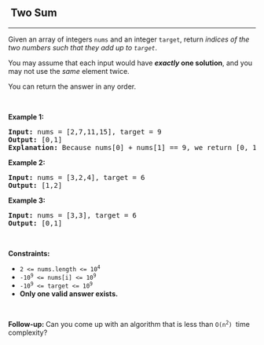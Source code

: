 <h2>  Two Sum</h2><hr><div style="user-select: auto;"><p style="user-select: auto;">Given an array of integers <code style="user-select: auto;">nums</code>&nbsp;and an integer <code style="user-select: auto;">target</code>, return <em style="user-select: auto;">indices of the two numbers such that they add up to <code style="user-select: auto;">target</code></em>.</p>

<p style="user-select: auto;">You may assume that each input would have <strong style="user-select: auto;"><em style="user-select: auto;">exactly</em> one solution</strong>, and you may not use the <em style="user-select: auto;">same</em> element twice.</p>

<p style="user-select: auto;">You can return the answer in any order.</p>

<p style="user-select: auto;">&nbsp;</p>
<p style="user-select: auto;"><strong style="user-select: auto;">Example 1:</strong></p>

<pre style="user-select: auto;"><strong style="user-select: auto;">Input:</strong> nums = [2,7,11,15], target = 9
<strong style="user-select: auto;">Output:</strong> [0,1]
<strong style="user-select: auto;">Explanation:</strong> Because nums[0] + nums[1] == 9, we return [0, 1].
</pre>

<p style="user-select: auto;"><strong style="user-select: auto;">Example 2:</strong></p>

<pre style="user-select: auto;"><strong style="user-select: auto;">Input:</strong> nums = [3,2,4], target = 6
<strong style="user-select: auto;">Output:</strong> [1,2]
</pre>

<p style="user-select: auto;"><strong style="user-select: auto;">Example 3:</strong></p>

<pre style="user-select: auto;"><strong style="user-select: auto;">Input:</strong> nums = [3,3], target = 6
<strong style="user-select: auto;">Output:</strong> [0,1]
</pre>

<p style="user-select: auto;">&nbsp;</p>
<p style="user-select: auto;"><strong style="user-select: auto;">Constraints:</strong></p>

<ul style="user-select: auto;">
	<li style="user-select: auto;"><code style="user-select: auto;">2 &lt;= nums.length &lt;= 10<sup style="user-select: auto;">4</sup></code></li>
	<li style="user-select: auto;"><code style="user-select: auto;">-10<sup style="user-select: auto;">9</sup> &lt;= nums[i] &lt;= 10<sup style="user-select: auto;">9</sup></code></li>
	<li style="user-select: auto;"><code style="user-select: auto;">-10<sup style="user-select: auto;">9</sup> &lt;= target &lt;= 10<sup style="user-select: auto;">9</sup></code></li>
	<li style="user-select: auto;"><strong style="user-select: auto;">Only one valid answer exists.</strong></li>
</ul>

<p style="user-select: auto;">&nbsp;</p>
<strong style="user-select: auto;">Follow-up:&nbsp;</strong>Can you come up with an algorithm that is less than&nbsp;<code style="user-select: auto;">O(n<sup style="user-select: auto;">2</sup>)&nbsp;</code>time complexity?</div>